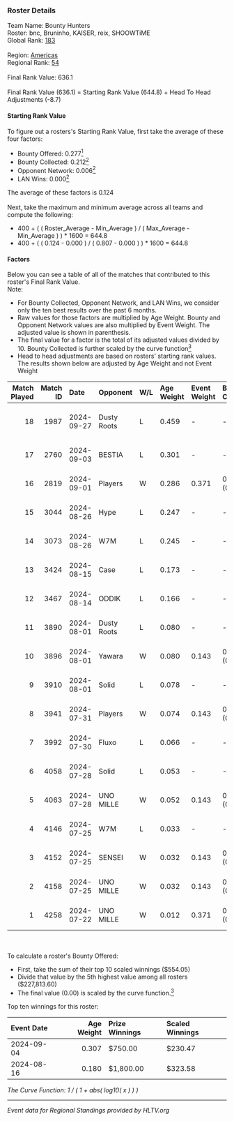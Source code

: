 ### Roster Details<br />
Team Name: Bounty Hunters<br />
Roster: bnc, Bruninho, KAISER, reix, SHOOWTiME<br />
Global Rank: [183](../../standings_global_2025_01_16.md)<br />
<br />
Region: [Americas]( ../../standings_americas_2025_01_16.md)<br />
Regional Rank: [54]( ../../standings_americas_2025_01_16.md)<br />
<br />
Final Rank Value:  636.1<br />
<br />
Final Rank Value (636.1) = Starting Rank Value (644.8) + Head To Head Adjustments (-8.7)<br />

#### Starting Rank Value<br />
To figure out a rosters's Starting Rank Value, first take the average of these four factors:<br />
- Bounty Offered: 0.277[<sup>1</sup>](#table2)
- Bounty Collected: 0.212[<sup>2</sup>](#table1)
- Opponent Network: 0.006[<sup>2</sup>](#table1)
- LAN Wins: 0.000[<sup>2</sup>](#table1)

The average of these factors is 0.124<br />
<br />
Next, take the maximum and minimum average across all teams and compute the following:<br />
- 400 + ( ( Roster_Average - Min_Average ) / ( Max_Average - Min_Average ) ) * 1600 = 644.8
- 400 + ( ( 0.124 - 0.000 ) / ( 0.807 - 0.000 ) ) * 1600 = 644.8


#### Factors<br />
Below you can see a table of all of the matches that contributed to this roster's Final Rank Value.<br />
Note:<br />

- For Bounty Collected, Opponent Network, and LAN Wins, we consider only the ten best results over the past 6 months.
- Raw values for those factors are multiplied by Age Weight. Bounty and Opponent Network values are also multiplied by Event Weight. The adjusted value is shown in parenthesis.
- The final value for a factor is the total of its adjusted values divided by 10. Bounty Collected is further scaled by the curve function[<sup>3</sup>](#curveFunction)
- Head to head adjustments are based on rosters' starting rank values. The results shown below are adjusted by Age Weight and not Event Weight
<span id="table1"></span><br />


| Match Played | Match ID | Date       | Opponent    | W/L | Age Weight | Event Weight | Bounty Collected | Opponent Network | LAN Wins  | H2H Adj. | Roster                                 |
| -: | -: | :- | :- | :- | :- | :- | :- | :- | :- | -: | :- |
|           18 |     1987 | 2024-09-27 | Dusty Roots | L   | 0.459      | -            | -                | -                | -         |    -3.45 | bnc, Bruninho, KAISER, reix, SHOOWTiME |
|           17 |     2760 | 2024-09-03 | BESTIA      | L   | 0.301      | -            | -                | -                | -         |    -0.80 | bnc, KAISER, piriajr, reix, SHOOWTiME  |
|           16 |     2819 | 2024-09-01 | Players     | W   | 0.286      | 0.371        | 0.014 (0.001)    | 0.403 (0.043)    | 0 (0.000) |     5.60 | bnc, KAISER, piriajr, reix, SHOOWTiME  |
|           15 |     3044 | 2024-08-26 | Hype        | L   | 0.247      | -            | -                | -                | -         |    -2.92 | bnc, KAISER, piriajr, reix, SHOOWTiME  |
|           14 |     3073 | 2024-08-26 | W7M         | L   | 0.245      | -            | -                | -                | -         |    -4.21 | bnc, KAISER, piriajr, reix, SHOOWTiME  |
|           13 |     3424 | 2024-08-15 | Case        | L   | 0.173      | -            | -                | -                | -         |    -1.95 | bnc, KAISER, piriajr, reix, SHOOWTiME  |
|           12 |     3467 | 2024-08-14 | ODDIK       | L   | 0.166      | -            | -                | -                | -         |    -0.86 | bnc, KAISER, piriajr, reix, SHOOWTiME  |
|           11 |     3890 | 2024-08-01 | Dusty Roots | L   | 0.080      | -            | -                | -                | -         |    -0.53 | bnc, KAISER, piriajr, reix, SHOOWTiME  |
|           10 |     3896 | 2024-08-01 | Yawara      | W   | 0.080      | 0.143        | 0.005 (0.000)    | 0.265 (0.003)    | 0 (0.000) |     1.37 | bnc, KAISER, piriajr, reix, SHOOWTiME  |
|            9 |     3910 | 2024-08-01 | Solid       | L   | 0.078      | -            | -                | -                | -         |    -1.67 | bnc, KAISER, piriajr, reix, SHOOWTiME  |
|            8 |     3941 | 2024-07-31 | Players     | W   | 0.074      | 0.143        | 0.014 (0.000)    | 0.403 (0.004)    | 0 (0.000) |     1.43 | bnc, KAISER, piriajr, reix, SHOOWTiME  |
|            7 |     3992 | 2024-07-30 | Fluxo       | L   | 0.066      | -            | -                | -                | -         |    -0.99 | bnc, KAISER, piriajr, reix, SHOOWTiME  |
|            6 |     4058 | 2024-07-28 | Solid       | L   | 0.053      | -            | -                | -                | -         |    -1.14 | bnc, KAISER, piriajr, reix, SHOOWTiME  |
|            5 |     4063 | 2024-07-28 | UNO MILLE   | W   | 0.052      | 0.143        | 0.015 (0.000)    | 0.330 (0.002)    | 0 (0.000) |     0.98 | bnc, KAISER, piriajr, reix, SHOOWTiME  |
|            4 |     4146 | 2024-07-25 | W7M         | L   | 0.033      | -            | -                | -                | -         |    -0.58 | bnc, KAISER, piriajr, reix, SHOOWTiME  |
|            3 |     4152 | 2024-07-25 | SENSEI      | W   | 0.032      | 0.143        | 0.000 (0.000)    | 0.002 (0.000)    | 0 (0.000) |     0.21 | bnc, KAISER, piriajr, reix, SHOOWTiME  |
|            2 |     4158 | 2024-07-25 | UNO MILLE   | W   | 0.032      | 0.143        | 0.015 (0.000)    | 0.330 (0.001)    | 0 (0.000) |     0.60 | bnc, KAISER, piriajr, reix, SHOOWTiME  |
|            1 |     4258 | 2024-07-22 | UNO MILLE   | W   | 0.012      | 0.371        | 0.015 (0.000)    | 0.330 (0.001)    | 0 (0.000) |     0.22 | bnc, KAISER, piriajr, reix, SHOOWTiME  |

<br />
<span id="table2"></span><br />
To calculate a roster's Bounty Offered:<br />

- First, take the sum of their top 10 scaled winnings ($554.05)
- Divide that value by the 5th highest value among all rosters ($227,813.60)
- The final value (0.00) is scaled by the curve function.[<sup>3</sup>](#curveFunction)

Top ten winnings for this roster:<br />

| Event Date | Age Weight | Prize Winnings | Scaled Winnings |
| :- | -: | :- | :- |
| 2024-09-04 |      0.307 | $750.00        | $230.47         |
| 2024-08-16 |      0.180 | $1,800.00      | $323.58         |


<span id="curveFunction"></span>_The Curve Function: 1 / ( 1 + abs( log10( x ) ) )_<br />

---
_Event data for Regional Standings provided by HLTV.org_<br />
